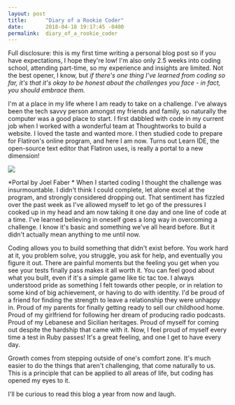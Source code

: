 ```yaml
---
layout: post
title:      "Diary of a Rookie Coder"
date:       2018-04-18 19:17:45 -0400
permalink:  diary_of_a_rookie_coder
---
```



Full disclosure: this is my first time writing a personal blog post so if you have expectations, I hope they're low! I'm also only 2.5 weeks into coding school, attending part-time, so my experience and insights are limited. Not the best opener, I know, but *if there's one thing I've learned from coding so far, it's that it's okay to be honest about the challenges you face - in fact, you should embrace them.*

I'm at a place in my life where I am ready to take on a challenge. I've always been the tech savvy person amongst my friends and family, so naturally the computer was a good place to start. I first dabbled with code in my current job when I worked with a wonderful team at Thoughtworks to build a website. I loved the taste and wanted more. I then studied code to prepare for Flatiron's online program, and here I am now. Turns out Learn IDE, the open-source text editor that Flatiron uses, is really a portal to a new dimension!

![](http://www.appalachianparanormalcenter.com/wp-content/uploads/2011/05/Portal_by_JoelFaber-1024x768.jpg)

*Portal by Joel Faber
*
When I started coding I thought the challenge was insurmountable. I didn't think I could complete, let alone excel at the program, and strongly considered dropping out. That sentiment has fizzled over the past week as I've allowed myself to let go of the pressures I cooked up in my head and am now taking it one day and one line of code at a time. I've learned believing in oneself goes a long way in overcoming a challenge. I know it's basic and something we've all heard before. But it didn't actually mean anything to me until now.

Coding allows you to build something that didn't exist before. You work hard at it, you problem solve, you struggle, you ask for help, and eventually you figure it out. There are painful moments but the feeling you get when you see your tests finally pass makes it all worth it. You can feel good about what you built, even if it's a simple game like tic tac toe. I always understood pride as something I felt towards other people, or in relation to some kind of big achievement, or having to do with identity. I'd be proud of a friend for finding the strength to leave a relationship they were unhappy in. Proud of my parents for finally getting ready to sell our childhood home. Proud of my girlfriend for following her dream of producing radio podcasts. Proud of my Lebanese and Sicilian heritages. Proud of myself for coming out despite the hardship that came with it. Now, I feel proud of myself every time a test in Ruby passes! It's a great feeling, and one I get to have every day.

Growth comes from stepping outside of one's comfort zone. It's much easier to do the things that aren't challenging, that come naturally to us. This is a principle that can be applied to all areas of life, but coding has opened my eyes to it.

I'll be curious to read this blog a year from now and laugh.
